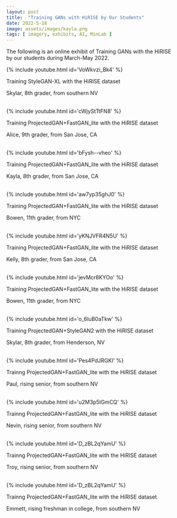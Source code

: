 ```yaml
---
layout: post
title:  "Training GANs with HiRISE by Our Students"
date: 2022-5-18
image: assets/images/kayla.png
tags: [ imagery, exhibits, AI, MinLab ]
---
```


The following is an online exhibit of Training GANs with the HiRISE  
by our students during March-May 2022.
<br>
<div class="row">
    <div class="col-md-6">
        {% include youtube.html id='VoWkvzi_Bk4' %}
        <p>Training StyleGAN-XL with the HiRISE dataset</p>
        <p>Skylar, 8th grader, from southern NV</p>
        <br>
    </div>
    <div class="col-md-6">
        {% include youtube.html id='cWjyStTtFN8' %}
        <p>Training ProjectedGAN+FastGAN_lite with the HiRISE dataset</p>  
        <p>Alice, 9th grader, from San Jose, CA</p>
        <br>
    </div>
    <div class="col-md-6">
        {% include youtube.html id='bFysh--vheo' %} 
        <p>Training ProjectedGAN+FastGAN_lite with the HiRISE dataset</p>
        <p>Kayla, 8th grader, from San Jose, CA</p>
        <br>
    </div>
    <div class="col-md-6">
        {% include youtube.html id='aw7yp35ghJ0' %}  
        <p>Training ProjectedGAN+FastGAN_lite with the HiRISE dataset</p>
        <p>Bowen, 11th grader, from NYC</p>
        <br>
    </div>
    <div class="col-md-6">
        {% include youtube.html id='yKNJVFR4N5U' %} 
        <p>Training ProjectedGAN+FastGAN_lite with the HiRISE dataset</p>  
        <p>Kelly, 8th grader, from San Jose, CA</p>
        <br>
    </div>
    <div class="col-md-6">
        {% include youtube.html id='jevMcr8KYOo' %}
        <p>Training ProjectedGAN+FastGAN_lite with the HiRISE dataset</p> 
        <p>Bowen, 11th grader, from NYC</p>
        <br>
    </div>
    <div class="col-md-6">
        {% include youtube.html id='o_6luB0aTkw' %}
        <p>Training ProjectedGAN+StyleGAN2 with the HiRISE dataset</p> 
        <p>Skylar, 8th grader, from Henderson, NV</p>
        <br>
    </div>
    <div class="col-md-6">
        {% include youtube.html id='Pes4PdJRGKI' %}
        <p>Trainng ProjectedGAN+FastGAN_lite with the HiRISE dataset</p>
        <p>Paul, rising senior, from southern NV</p>
        <br>
    </div>
    <div class="col-md-6">
        {% include youtube.html id='u2M3p5IGmCQ' %}
        <p>Trainng ProjectedGAN+FastGAN_lite with the HiRISE dataset</p>
        <p>Nevin, rising senior, from southern NV</p>
        <br>
    </div>
    <div class="col-md-6">
        {% include youtube.html id='D_zBL2qYamU' %}
        <p>Trainng ProjectedGAN+FastGAN_lite with the HiRISE dataset</p>  
        <p>Troy, rising senior, from southern NV</p>
        <br>
    </div>
    <div class="col-md-6">
        {% include youtube.html id='D_zBL2qYamU' %}
        <p>Trainng ProjectedGAN+FastGAN_lite with the HiRISE dataset</p> 
        <p>Emmett, rising freshman in college, from southern NV</p>
    </div>
</div>
